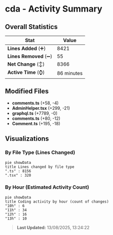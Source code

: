 # cda - Activity Summary 

## Overall Statistics

| Stat                   | Value                                                             |
| ---------------------- | ----------------------------------------------------------------- |
| **Lines Added** (➕)   | 8421                                          |
| **Lines Removed** (➖) | 55                                        |
| **Net Change** (↕)    | 8366                |
| **Active Time** (⌚)   | 86 minutes |


## Modified Files
- **comments.ts** (+58, -4)
- **AdminHelper.tsx** (+299, -21)
- **graphql.ts** (+7789, -0)
- **comments.ts** (+80, -12)
- **Comment.ts** (+195, -18)

## Visualizations

### By File Type (Lines Changed)

```mermaid
pie showData
title Lines changed by file type
".ts" : 8156
".tsx" : 320
```

### By Hour (Estimated Activity Count)

```mermaid
pie showData
title Coding activity by hour (count of changes)
"10h" : 6
"11h" : 34
"12h" : 16
"13h" : 10
```


> **Last Updated:** 13/08/2025, 13:24:22